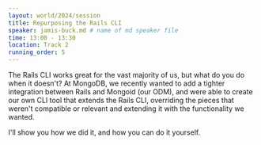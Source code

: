 ```yaml
---
layout: world/2024/session
title: Repurposing the Rails CLI
speaker: jamis-buck.md # name of md speaker file
time: 13:00 - 13:30
location: Track 2
running_order: 5
---
```


The Rails CLI works great for the vast majority of us, but what do you do when it doesn't? At MongoDB, we recently wanted to add a tighter integration between Rails and Mongoid (our ODM), and were able to create our own CLI tool that extends the Rails CLI, overriding the pieces that weren't compatible or relevant and extending it with the functionality we wanted.

I'll show you how we did it, and how you can do it yourself.